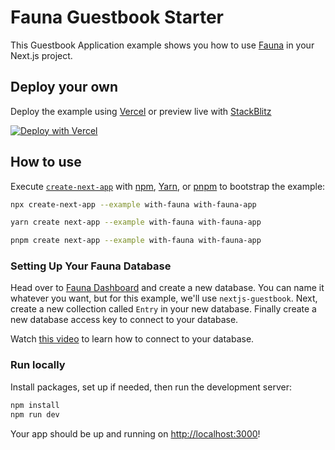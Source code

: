 # Fauna Guestbook Starter

This Guestbook Application example shows you how to use [Fauna](https://docs.fauna.com/) in your Next.js project.

## Deploy your own

Deploy the example using [Vercel](https://vercel.com?utm_source=github&utm_medium=readme&utm_campaign=next-example) or preview live with [StackBlitz](https://stackblitz.com/github/vercel/next.js/tree/canary/examples/with-fauna)

[![Deploy with Vercel](https://vercel.com/button)](https://vercel.com/new/clone?repository-url=https://github.com/vercel/next.js/tree/canary/examples/with-fauna&project-name=fauna-nextjs-guestbook&repository-name=fauna-nextjs-guestbook&demo-title=Next.js%20Fauna%20Guestbook%20App&demo-description=A%20simple%20guestbook%20application%20built%20with%20Next.js%20and%20Fauna&integration-ids=oac_Erlbqm8Teb1y4WhioE3r2utY)

## How to use

Execute [`create-next-app`](https://github.com/vercel/next.js/tree/canary/packages/create-next-app) with [npm](https://docs.npmjs.com/cli/init), [Yarn](https://yarnpkg.com/lang/en/docs/cli/create/), or [pnpm](https://pnpm.io) to bootstrap the example:

```bash
npx create-next-app --example with-fauna with-fauna-app
```

```bash
yarn create next-app --example with-fauna with-fauna-app
```

```bash
pnpm create next-app --example with-fauna with-fauna-app
```

### Setting Up Your Fauna Database

Head over to [Fauna Dashboard](https://dashboard.fauna.com/) and create a new database. You can name it whatever you want, but for this example, we'll use `nextjs-guestbook`. Next, create a new collection called `Entry` in your new database.
Finally create a new database access key to connect to your database.

Watch [this video](https://www.youtube.com/watch?v=8YJcG2fUPyE&t=43s&ab_channel=FaunaInc.) to learn how to connect to your database.

### Run locally

Install packages, set up if needed, then run the development server:

```bash
npm install
npm run dev
```

Your app should be up and running on [http://localhost:3000](http://localhost:3000)!
